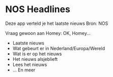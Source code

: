 # NOS Headlines
        
Deze app verteld je het laatste nieuws
Bron: NOS

Vraag gewoon aan Homey:
OK, Homey...

* Laatste nieuws
* Wat gebeurt er in Nederland/Europa/Wereld
* Wat is er op het nieuws
* Het nieuws alsjeblieft
* Lees het nieuws
* ... En meer